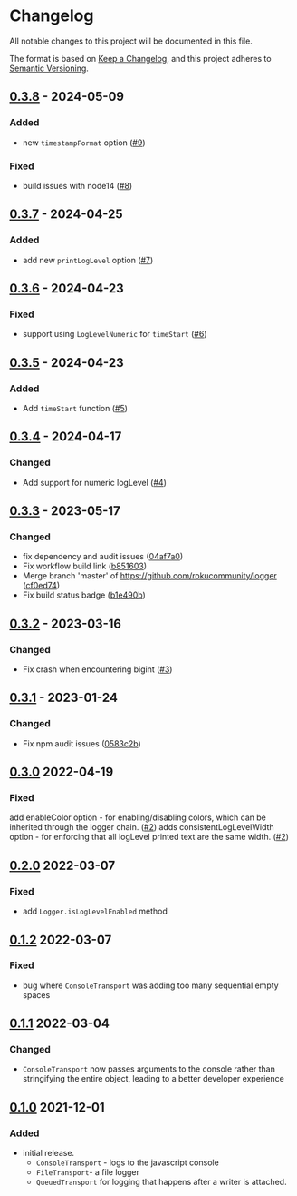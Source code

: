 # Changelog
All notable changes to this project will be documented in this file.

The format is based on [Keep a Changelog](https://keepachangelog.com/en/1.0.0/),
and this project adheres to [Semantic Versioning](https://semver.org/spec/v2.0.0.html).



## [0.3.8](https://github.com/rokucommunity/logger/compare/v0.3.7...v0.3.8) - 2024-05-09
### Added
 - new `timestampFormat` option ([#9](https://github.com/rokucommunity/logger/pull/9))
### Fixed
 - build issues with node14 ([#8](https://github.com/rokucommunity/logger/pull/8))



## [0.3.7](https://github.com/rokucommunity/logger/compare/v0.3.6...v0.3.7) - 2024-04-25
### Added
 - add new `printLogLevel` option ([#7](https://github.com/rokucommunity/logger/pull/7))



## [0.3.6](https://github.com/rokucommunity/logger/compare/v0.3.5...v0.3.6) - 2024-04-23
### Fixed
 - support using `LogLevelNumeric` for `timeStart` ([#6](https://github.com/rokucommunity/logger/pull/6))



## [0.3.5](https://github.com/rokucommunity/logger/compare/v0.3.4...v0.3.5) - 2024-04-23
### Added
 - Add `timeStart` function ([#5](https://github.com/rokucommunity/logger/pull/5))



## [0.3.4](https://github.com/rokucommunity/logger/compare/v0.3.3...v0.3.4) - 2024-04-17
### Changed
 - Add support for numeric logLevel ([#4](https://github.com/rokucommunity/logger/pull/4))



## [0.3.3](https://github.com/rokucommunity/logger/compare/v0.3.2...v0.3.3) - 2023-05-17
### Changed
 - fix dependency and audit issues ([04af7a0](https://github.com/rokucommunity/logger/commit/04af7a0))
 - Fix workflow build link ([b851603](https://github.com/rokucommunity/logger/commit/b851603))
 - Merge branch 'master' of https://github.com/rokucommunity/logger ([cf0ed74](https://github.com/rokucommunity/logger/commit/cf0ed74))
 - Fix build status badge ([b1e490b](https://github.com/rokucommunity/logger/commit/b1e490b))



## [0.3.2](https://github.com/rokucommunity/logger/compare/v0.3.1...v0.3.2) - 2023-03-16
### Changed
 - Fix crash when encountering bigint ([#3](https://github.com/rokucommunity/logger/pull/3))



## [0.3.1](https://github.com/rokucommunity/logger/compare/v0.3.0...v0.3.1) - 2023-01-24
### Changed
 - Fix npm audit issues ([0583c2b](https://github.com/rokucommunity/logger/commit/0583c2b))



## [0.3.0](https://github.com/rokucommunity/logger/compare/v0.2.0...v0.3.0) 2022-04-19
### Fixed
add enableColor option - for enabling/disabling colors, which can be inherited through the logger chain. ([#2](https://github.com/rokucommunity/logger/pull/2))
adds consistentLogLevelWidth option - for enforcing that all logLevel printed text are the same width. ([#2](https://github.com/rokucommunity/logger/pull/2))



## [0.2.0](https://github.com/rokucommunity/logger/compare/v0.1.2...v0.2.0) 2022-03-07
### Fixed
 - add `Logger.isLogLevelEnabled` method



## [0.1.2](https://github.com/rokucommunity/logger/compare/v0.1.1...v0.1.2) 2022-03-07
### Fixed
 - bug where `ConsoleTransport` was adding too many sequential empty spaces



## [0.1.1](https://github.com/rokucommunity/logger/compare/v0.1.0...v0.1.1) 2022-03-04
### Changed
 - `ConsoleTransport` now passes arguments to the console rather than stringifying the entire object, leading to a better developer experience



## [0.1.0](https://github.com/rokucommunity/logger/compare/0dbbaa7afae535e679630cb5cf01fd175524f0fb...v0.1.0) 2021-12-01
### Added
 - initial release.
    - `ConsoleTransport` - logs to the javascript console
    - `FileTransport`- a file logger
    - `QueuedTransport` for logging that happens after a writer is attached.
